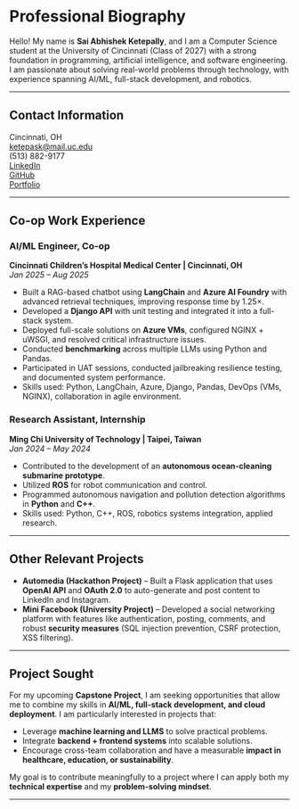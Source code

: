 # Professional Biography  

Hello! My name is **Sai Abhishek Ketepally**, and I am a Computer Science student at the University of Cincinnati (Class of 2027) with a strong foundation in programming, artificial intelligence, and software engineering. I am passionate about solving real-world problems through technology, with experience spanning AI/ML, full-stack development, and robotics.  

---

## Contact Information  
 Cincinnati, OH  
 [ketepask@mail.uc.edu](mailto:ketepask@mail.uc.edu)  
 (513) 882-9177  
 [LinkedIn](https://www.linkedin.com/in/sai-abhishek-ketepally-17092426b/)  
 [GitHub](https://github.com/Abhi-gupta21)  
 [Portfolio](https://abhi-gupta21.github.io/)  

---

## Co-op Work Experience  

### AI/ML Engineer, Co-op  
**Cincinnati Children’s Hospital Medical Center | Cincinnati, OH**  
*Jan 2025 – Aug 2025*  
- Built a RAG-based chatbot using **LangChain** and **Azure AI Foundry** with advanced retrieval techniques, improving response time by 1.25×.  
- Developed a **Django API** with unit testing and integrated it into a full-stack system.  
- Deployed full-scale solutions on **Azure VMs**, configured NGINX + uWSGI, and resolved critical infrastructure issues.  
- Conducted **benchmarking** across multiple LLMs using Python and Pandas.  
- Participated in UAT sessions, conducted jailbreaking resilience testing, and documented system performance.  
- Skills used: Python, LangChain, Azure, Django, Pandas, DevOps (VMs, NGINX), collaboration in agile environment.  

### Research Assistant, Internship  
**Ming Chi University of Technology | Taipei, Taiwan**  
*Jan 2024 – May 2024*  
- Contributed to the development of an **autonomous ocean-cleaning submarine prototype**.  
- Utilized **ROS** for robot communication and control.  
- Programmed autonomous navigation and pollution detection algorithms in **Python** and **C++**.  
- Skills used: Python, C++, ROS, robotics systems integration, applied research.  

---

## Other Relevant Projects  

- **Automedia (Hackathon Project)** – Built a Flask application that uses **OpenAI API** and **OAuth 2.0** to auto-generate and post content to LinkedIn and Instagram.  
- **Mini Facebook (University Project)** – Developed a social networking platform with features like authentication, posting, comments, and robust **security measures** (SQL injection prevention, CSRF protection, XSS filtering).  

---

## Project Sought  

For my upcoming **Capstone Project**, I am seeking opportunities that allow me to combine my skills in **AI/ML, full-stack development, and cloud deployment**. I am particularly interested in projects that:  
- Leverage **machine learning and LLMS** to solve practical problems.  
- Integrate **backend + frontend systems** into scalable solutions.  
- Encourage cross-team collaboration and have a measurable **impact in healthcare, education, or sustainability**.  

My goal is to contribute meaningfully to a project where I can apply both my **technical expertise** and my **problem-solving mindset**.  

---